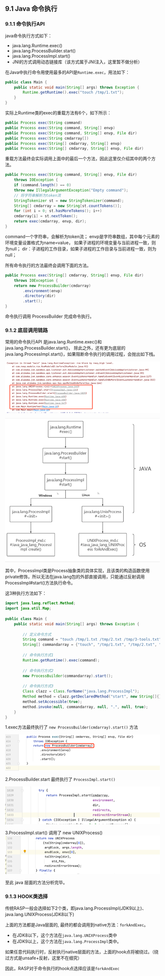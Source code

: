 ## 9.1 Java 命令执行

### 9.1.1 命令执行API

java命令执行方式如下：

+ java.lang.Runtime.exec()
+ java.lang.ProcessBuilder.start()
+ java.lang.ProcessImpl.start()
+ JNI的方式调用动态链接库（该方式属于JNI注入，这里暂不做分析）

在Java中执行命令用使用最多的API是`Runtime.exec`，用法如下：
```java
public class Main {
    public static void main(String[] args) throws Exception {
        Runtime.getRuntime().exec("touch /tmp/1.txt");
    }
}
```

实际上Runtime类的exec的重载方法有6个，如下所示：
```java
public Process exec(String command)
public Process exec(String command, String[] envp)
public Process exec(String command, String[] envp, File dir)
public Process exec(String cmdarray[])
public Process exec(String[] cmdarray, String[] envp)
public Process exec(String[] cmdarray, String[] envp, File dir)
```

重载方法最终会实际调用上面中的最后一个方法，因此这里仅介绍其中的两个方法。
```java
public Process exec(String command, String[] envp, File dir)
    throws IOException {
    if (command.length() == 0)
    throw new IllegalArgumentException("Empty command");
    // 将字符串解析为token流
    StringTokenizer st = new StringTokenizer(command);
    String[] cmdarray = new String[st.countTokens()];
    for (int i = 0; st.hasMoreTokens(); i++)
    cmdarray[i] = st.nextToken();
    return exec(cmdarray, envp, dir);
}
```
command一个字符串，会解析为token流；
envp是字符串数组，其中每个元素的环境变量设置格式为name=value，
如果子进程的环境变量与当前进程一致，则为null；
dir：子进程的工作目录，如果子进程的工作目录与当前进程一致，则为null；

所有命令执行的方法最终会调用下面的方法。
```java
public Process exec(String[] cmdarray, String[] envp, File dir)
    throws IOException {
    return new ProcessBuilder(cmdarray)
        .environment(envp)
        .directory(dir)
        .start();
}
```
命令执行调用 ProcessBuilder 完成命令执行。

### 9.1.2 底层调用链路

常用的命令执行API 是java.lang.Runtime.exec()和java.lang.ProcessBuilder.start()，
除此之外，还有更为底层的java.lang.ProcessImpl.start()，如果阻断命令执行的调用过程，会抛出如下栈。

![rce/rce_strace.png](../../.vuepress/public/images/algorithm/rce/img.png)


![rce/java_exec.png](../../.vuepress/public/images/algorithm/rce/java_exec.png)

其中，ProcessImpl类是Process抽象类的具体实现，且该类的构造函数使用private修饰，所以无法在java.lang包的外部直接调用，只能通过反射调用ProcessImpl#start()方法执行命令。

这3种执行方法如下：

```java
import java.lang.reflect.Method;
import java.util.Map;

public class Main {
    public static void main(String[] args) throws Exception {

        // 定义命令方式
        String command = "touch /tmp/1.txt /tmp/2.txt /tmp/3-tools.txt";
        String[] commandarray = {"touch", "/tmp/1.txt", "/tmp/2.txt", "/tmp/3-tools.txt"};

        // 命令执行方式1
        Runtime.getRuntime().exec(command);

        // 命令执行方式2
        new ProcessBuilder(commandarray).start();

        // 命令执行方式3
        Class clazz = Class.forName("java.lang.ProcessImpl");
        Method method = clazz.getDeclaredMethod("start", new String[]{}.getClass(), Map.class, String.class, ProcessBuilder.Redirect[].class, boolean.class);
        method.setAccessible(true);
        method.invoke(null, commandarray, null, ".", null, true);
    }
}
```

1.exec方法最终执行了 `new ProcessBuilder(cmdarray).start()` 方法

![img.png](../../.vuepress/public/images/algorithm/rce/ProcessBuilder_exec.png)

2.ProcessBuilder.start 最终执行了 `ProcessImpl.start()`

![img.png](../../.vuepress/public/images/algorithm/rce/ProcessImpl_start.png)

3.ProcessImpl.start() 调用了 new UNIXProcess()
![img.png](../../.vuepress/public/images/algorithm/rce/UNIXProcess_exec.png)

至此 java 层面的方法分析完毕。

### 9.1.3 HOOK类选择
传统RASP一般会选择如下2个类，即java.lang.ProcessImpl(JDK9以上)、java.lang.UNIXProcess(JDK8以下)

上面的方法都是Java层面的, 最终的都会调用到native方法：`forkAndExec`。
+ 在JDK8以下，这个方法在`java.lang.UNIXProcess`类中
+ 在JDK9以上，这个方法在`java.lang.ProcessImpl`类中。

如果任意代码执行时，反射执行native层面的方法，上面的hook点将被绕过。（绕过方式是unsafe+反射，这里不在细究）

因此，RASP对于命令执行的hook点选择应该是`forkAndExec`
